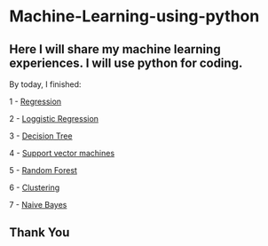 # Machine-Learning-using-python
## Here I will share my machine learning experiences. I will use python for coding.

By today, I finished:

1 - [Regression](Regression)

2 - [Loggistic Regression](https://github.com/mohammidsaeedi/Machine-Learning-using-python/tree/main/Logistic%20Regression)

3 - [Decision Tree](https://github.com/mohammidsaeedi/Machine-Learning-using-python/tree/main/Decision%20Tree)

4 - [Support vector machines](SVMs)

5 - [Random Forest](https://github.com/mohammidsaeedi/Machine-Learning-using-python/tree/main/Random%20Forest)

6 - [Clustering](Clustering)

7 - [Naive Bayes](https://github.com/mohammidsaeedi/Machine-Learning-using-python/tree/main/Naive%20Bayes)

## Thank You
